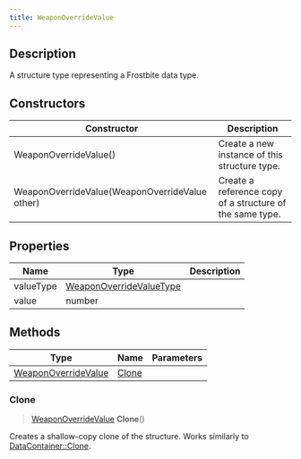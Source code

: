 ```yaml
---
title: WeaponOverrideValue
---
```

## Description

A structure type representing a Frostbite data type.

## Constructors

| Constructor                                    | Description                                              |
| ---------------------------------------------- | -------------------------------------------------------- |
| WeaponOverrideValue()                          | Create a new instance of this structure type.            |
| WeaponOverrideValue(WeaponOverrideValue other) | Create a reference copy of a structure of the same type. |

## Properties

| Name      | Type                                               | Description |
| --------- | -------------------------------------------------- | ----------- |
| valueType | [WeaponOverrideValueType](WeaponOverrideValueType) |             |
| value     | number                                             |             |

## Methods

| Type                                       | Name            | Parameters |
| ------------------------------------------ | --------------- | ---------- |
| [WeaponOverrideValue](WeaponOverrideValue) | [Clone](#clone) |            |

### Clone

> [WeaponOverrideValue](WeaponOverrideValue) **Clone**()

Creates a shallow-copy clone of the structure. Works similarly to [DataContainer::Clone](/vext/ref/shared/class/datacontainer#clone).
